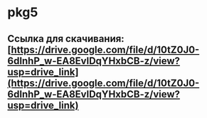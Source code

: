 # pkg5
## Ссылка для скачивания: [https://drive.google.com/file/d/10tZ0J0-6dInhP_w-EA8EvlDqYHxbCB-z/view?usp=drive_link](https://drive.google.com/file/d/10tZ0J0-6dInhP_w-EA8EvlDqYHxbCB-z/view?usp=drive_link)

